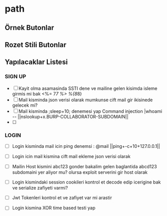 # path
## Örnek Butonlar

## Rozet Stili Butonlar

## Yapılacaklar Listesi
### SIGN UP
- [ ] Kayit olma asamasinda SSTI dene ve mailine gelen kisimda isleme girmis mi bak <%= 7*7 %> %{8*8}
- [ ] Mail kisminda json verisi olarak mumkunse cift mail gir ikisinede gelecek mi?
- [ ] Mail kisminda ;sleep+10; denemesi yap Command injection |whoami -- ||nslookup+x.BURP-COLLABORATOR-SUBDOMAIN||
- [ ] 

### LOGIN
- [ ] Login kisminda mail icin ping denemsi : @mail ||ping+-c+10+127.0.0.1||
- [ ] Login icin mail kismina cift mail ekleme json verisi olarak
- [ ] Mailin Host kismini abc123 gonder bakalim gelen baglantida abcd123 subdomaini yer aliyor mu? olursa exploit serverini gir host olarak
- [ ] Login kismindaki session cookileri kontrol et decode edip icerigine bak ve serialize zafiyeti varmi?
- [ ] Jwt Tokenleri kontrol et ve zafiyet var mi arastir
- [ ] Login kismina XOR time based testi yap

